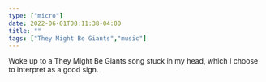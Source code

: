 ```yaml
---
type: ["micro"]
date: 2022-06-01T08:11:38-04:00
title: ""
tags: ["They Might Be Giants","music"]
---
```

Woke up to a They Might Be Giants song stuck in my head, which I choose to interpret as a good sign.
